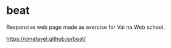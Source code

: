 # beat

Responsive web page made as exercise for Vai na Web school.

https://dmatavel.github.io/beat/

